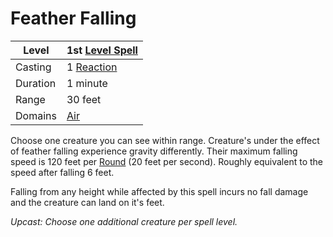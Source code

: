 ---
---

# Feather Falling

|Level|1st [Level Spell](../../../Spell%20Level.md)|
|-----|---------------|
|Casting|1 [Reaction](../../../../Game%20Procedures/Reaction.md)|
|Duration|1 minute|
|Range|30 feet|
|Domains|[Air](../../../Spell%20Domains/Air.md)|

Choose one creature you can see within range. Creature's under the effect of feather falling experience gravity differently. Their maximum falling speed is 120 feet per [Round](../../../../Game%20Procedures/Round.md) (20 feet per second). Roughly equivalent to the speed after falling 6 feet. 

Falling from any height while affected by this spell incurs no fall damage and the creature can land on it's feet.

*Upcast: Choose one additional creature per spell level.*
